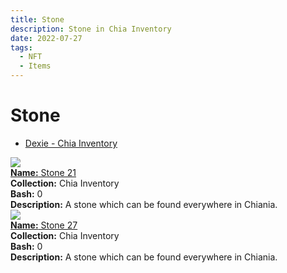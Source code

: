 ```yaml
---
title: Stone
description: Stone in Chia Inventory
date: 2022-07-27
tags:
  - NFT
  - Items
---
```


# Stone

- [Dexie - Chia Inventory](https://dexie.space/offers/col16fpva26fhdjp2echs3cr7c30gzl7qe67hu9grtsjcqldz354asjsyzp6wx/xch)

<div class="item_thumbnail_detail">
<img src="https://x2t7glnx7evx2igefxycenorvzzebsb5mkm3pxb7tdolsc2r.arweave.net/v_qfzLbf5K3-0gxC3wIjXRrnJAyD1imbfcP5jcuQtR8"><br/>
<div><a href="https://www.spacescan.io/xch/coin/0xd55fbff4d03ca5a7e1a9dcaa3bb2a6c171479b49001326efc3fb69f409529e37"><strong>Name:</strong> Stone 21</a></div>
<div><strong>Collection:</strong> Chia Inventory</div>
<div><strong>Bash:</strong> 0</div>
<div><strong>Description:</strong> A stone which can be found everywhere in Chiania.</div>
</div>
<div class="item_thumbnail_detail">
<img src="https://sojlwtfcafs7web3trcivrpbk54gqiwanuw3aqpjhsdukblkwyva.arweave.net/k5K7TKIBZfsQO5xEisXhV3hoIsBtLbBB6TyHRQVqtio"><br/>
<div><a href="https://www.spacescan.io/xch/coin/0x01b650c6ddd920cec5498ddc8ca4555d12290dad209107a9942333a0e3192ad5"><strong>Name:</strong> Stone 27</a></div>
<div><strong>Collection:</strong> Chia Inventory</div>
<div><strong>Bash:</strong> 0</div>
<div><strong>Description:</strong> A stone which can be found everywhere in Chiania.</div>
</div>

